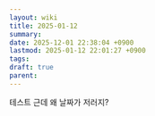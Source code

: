 ```yaml
---
layout: wiki
title: 2025-01-12
summary: 
date: 2025-12-01 22:38:04 +0900
lastmod: 2025-01-12 22:01:27 +0900
tags: 
draft: true
parent: 
---
```

테스트
근데 왜 날짜가 저러지?